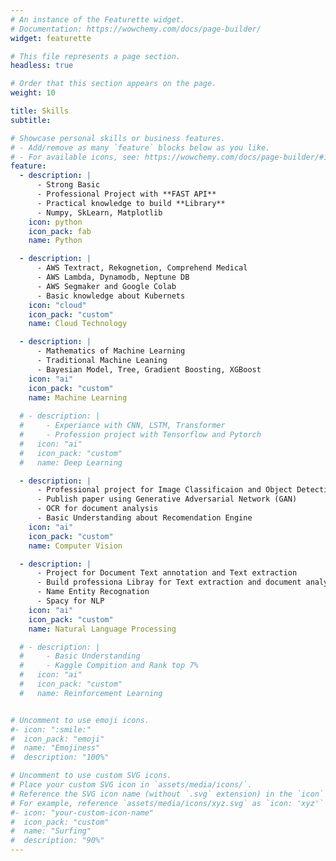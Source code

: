 ```yaml
---
# An instance of the Featurette widget.
# Documentation: https://wowchemy.com/docs/page-builder/
widget: featurette

# This file represents a page section.
headless: true

# Order that this section appears on the page.
weight: 10

title: Skills
subtitle:

# Showcase personal skills or business features.
# - Add/remove as many `feature` blocks below as you like.
# - For available icons, see: https://wowchemy.com/docs/page-builder/#icons
feature:
  - description: |
      - Strong Basic
      - Professional Project with **FAST API**
      - Practical knowledge to build **Library**
      - Numpy, SkLearn, Matplotlib
    icon: python
    icon_pack: fab
    name: Python

  - description: |
      - AWS Textract, Rekognetion, Comprehend Medical
      - AWS Lambda, Dynamodb, Neptune DB
      - AWS Segmaker and Google Colab
      - Basic knowledge about Kubernets
    icon: "cloud"
    icon_pack: "custom"
    name: Cloud Technology

  - description: |
      - Mathematics of Machine Learning
      - Traditional Machine Leaning
      - Bayesian Model, Tree, Gradient Boosting, XGBoost
    icon: "ai"
    icon_pack: "custom"
    name: Machine Learning
  
  # - description: |
  #     - Experiance with CNN, LSTM, Transformer
  #     - Profession project with Tensorflow and Pytorch
  #   icon: "ai"
  #   icon_pack: "custom"
  #   name: Deep Learning

  - description: |
      - Professional project for Image Classificaion and Object Detection
      - Publish paper using Generative Adversarial Network (GAN)
      - OCR for document analysis
      - Basic Understanding about Recomendation Engine
    icon: "ai"
    icon_pack: "custom"
    name: Computer Vision

  - description: |
      - Project for Document Text annotation and Text extraction
      - Build professiona Libray for Text extraction and document analysis
      - Name Entity Recognation
      - Spacy for NLP
    icon: "ai"
    icon_pack: "custom"
    name: Natural Language Processing

  # - description: |
  #     - Basic Understanding
  #     - Kaggle Compition and Rank top 7%
  #   icon: "ai"
  #   icon_pack: "custom"
  #   name: Reinforcement Learning


# Uncomment to use emoji icons.
#- icon: ":smile:"
#  icon_pack: "emoji"
#  name: "Emojiness"
#  description: "100%"

# Uncomment to use custom SVG icons.
# Place your custom SVG icon in `assets/media/icons/`.
# Reference the SVG icon name (without `.svg` extension) in the `icon` field.
# For example, reference `assets/media/icons/xyz.svg` as `icon: 'xyz'`
#- icon: "your-custom-icon-name"
#  icon_pack: "custom"
#  name: "Surfing"
#  description: "90%"
---
```

